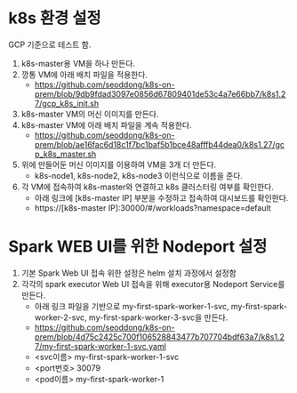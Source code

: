 # k8s 환경 설정
GCP 기준으로 테스트 함.
1. k8s-master용 VM을 하나 만든다.
2. 깡통 VM에 아래 배치 파일을 적용한다.
   - https://github.com/seoddong/k8s-on-prem/blob/9db9fdad3097e0856d67809401de53c4a7e66bb7/k8s1.27/gcp_k8s_init.sh
4. k8s-master VM의 머신 이미지를 만든다.
5. k8s-master VM에 아래 배치 파일을 계속 적용한다.
   - https://github.com/seoddong/k8s-on-prem/blob/ae16fac6d18c1f7bc1baf5b1bce48afffb44dea0/k8s1.27/gcp_k8s_master.sh
6. 위에 만들어둔 머신 이미지를 이용하여 VM을 3개 더 만든다.
   - k8s-node1, k8s-node2, k8s-node3 이런식으로 이름을 준다.
7. 각 VM에 접속하여 k8s-master와 연결하고 k8s 클러스터링 여부를 확인한다.
   - 아래 링크에 [k8s-master IP] 부분을 수정하고 접속하여 대시보드를 확인한다.
   - https://[k8s-master IP]:30000/#/workloads?namespace=default

# Spark WEB UI를 위한 Nodeport 설정
1. 기본 Spark Web UI 접속 위한 설정은 helm 설치 과정에서 설정함
2. 각각의 spark executor Web UI 접속을 위해 executor용 Nodeport Service를 만든다.
   - 아래 링크 파일을 기반으로 my-first-spark-worker-1-svc, my-first-spark-worker-2-svc, my-first-spark-worker-3-svc을 만든다.
   - https://github.com/seoddong/k8s-on-prem/blob/4d75c2425c700f106528843477b707704bdf63a7/k8s1.27/my-first-spark-worker-1-svc.yaml
   - <svc이름> my-first-spark-worker-1-svc
   - <port번호> 30079
   - <pod이름> my-first-spark-worker-1
